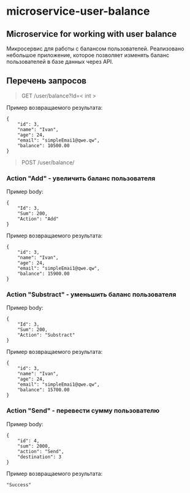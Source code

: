 # microservice-user-balance
## Microservice for working with user balance
Микросервис для работы с балансом пользователей.
Реализовано небольшое приложение, которое позволяет изменять баланс пользователей в базе данных через API.

## Перечень запросов

> GET /user/balance?Id=< int >

Пример возвращаемого результата:

    {
        "id": 3,
        "name": "Ivan",
        "age": 24,
        "email": "simpleEmai1@qwe.qw",
        "balance": 10500.00
    }

> POST /user/balance/

### Action "Add" - увеличить баланс пользователя

Пример body:

    {
        "Id": 3,
        "Sum": 200,
        "Action": "Add"
    }

Пример возвращаемого результата:

    {
        "id": 3,
        "name": "Ivan",
        "age": 24,
        "email": "simpleEmai1@qwe.qw",
        "balance": 15900.00
    }

### Action "Substract" - уменьшить баланс пользователя

Пример body:

    {
        "Id": 3,
        "Sum": 200,
        "Action": "Substract"
    }

Пример возвращаемого результата:

    {
        "id": 3,
        "name": "Ivan",
        "age": 24,
        "email": "simpleEmai1@qwe.qw",
        "balance": 15700.00
    }

### Action "Send" - перевести сумму пользователю

Пример body:

    {
        "id": 4,
        "sum": 2000,
        "action": "Send",
        "destination": 3
    }

Пример возвращаемого результата:

    "Success"